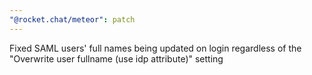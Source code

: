 ```yaml
---
"@rocket.chat/meteor": patch
---
```


Fixed SAML users' full names being updated on login regardless of the "Overwrite user fullname (use idp attribute)" setting
